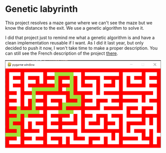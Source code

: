 # Genetic labyrinth

This project resolves a maze game where we can't see the maze but we know the distance to the exit. We use a genetic algorithm to solve it.

I did that project just to remind me what a genetic algorithm is and have a clean implementation reusable if I want. As I did it last year, but only decided to push it now, I won't take time to make a proper description. You can still see the French description of the project [there](https://github.com/clementw168/Genetic-Maze/blob/main/fiche_laby.pdf).

![An illustration of the game](https://github.com/clementw168/Genetic-Maze/blob/main/illustration.png)

